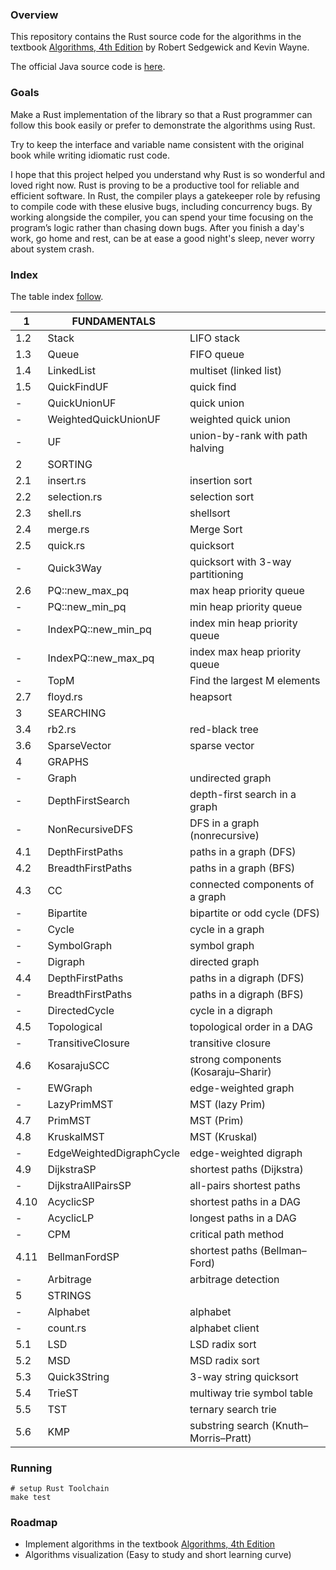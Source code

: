 ### Overview 

This repository contains the Rust source code 
for the algorithms in the textbook 
[Algorithms, 4th Edition](http://amzn.to/13VNJi7) 
by Robert Sedgewick and Kevin Wayne.

The official Java source code is 
[here](https://github.com/kevin-wayne/algs4).

### Goals

Make a Rust implementation of the library so that
a Rust programmer can follow this book easily or
prefer to demonstrate the algorithms using Rust.

Try to keep the interface and variable name consistent
with the original book while writing idiomatic rust
code.

I hope that this project helped you understand why 
Rust is so wonderful and loved right now. Rust is proving 
to be a productive tool for reliable and efficient software. 
In Rust, the compiler plays
a gatekeeper role by refusing to compile code with
these elusive bugs, including concurrency bugs.
By working alongside the compiler, you can spend your
time focusing on the program’s logic rather than
chasing down bugs. After you finish a day's work,
go home and rest, can be at ease a good night's sleep,
never worry about system crash.

### Index

The table index [follow](https://algs4.cs.princeton.edu/code/).

| 1   | FUNDAMENTALS         |                                  |
|-----|----------------------|----------------------------------|
| 1.2 | Stack                | LIFO stack                       |
| 1.3 | Queue                | FIFO queue                       |
| 1.4 | LinkedList           | multiset (linked list)           |
| 1.5 | QuickFindUF          | quick find                       |
| -   | QuickUnionUF         | quick union                      |
| -   | WeightedQuickUnionUF | weighted quick union             |
| -   | UF                   | union-by-rank with path halving  |
| 2   | SORTING              |                                  |
| 2.1 | insert.rs            | insertion sort                   |
| 2.2 | selection.rs         | selection sort                   |
| 2.3 | shell.rs             | shellsort                        |
| 2.4 | merge.rs             | Merge Sort                       |
| 2.5 | quick.rs             | quicksort                        |
| -   | Quick3Way            | quicksort with 3-way partitioning |
| 2.6 | PQ::new_max_pq       | max heap priority queue          |
| -   | PQ::new_min_pq       | min heap priority queue          |
| -   | IndexPQ::new_min_pq  | index min heap priority queue    |
| -   | IndexPQ::new_max_pq  | index max heap priority queue    |
| -   | TopM                 | Find the largest M elements      |
| 2.7 | floyd.rs             | heapsort                         |
| 3   | SEARCHING            |                                  |
| 3.4 | rb2.rs               | red-black tree                   |
| 3.6 | SparseVector         | sparse vector                    |
| 4   | GRAPHS               |                                  |
| -   | Graph                | undirected graph                 |
| -   | DepthFirstSearch     | depth-first search in a graph    | 
| -   | NonRecursiveDFS      | DFS in a graph (nonrecursive)    |
| 4.1 | DepthFirstPaths      | paths in a graph (DFS)           |
| 4.2 | BreadthFirstPaths    | paths in a graph (BFS)           |
| 4.3 | CC                   | connected components of a graph  |
| -   | Bipartite            | bipartite or odd cycle (DFS)     |
| -   | Cycle                | cycle in a graph                 |
| -   | SymbolGraph          | symbol graph                     |
| -   | Digraph              | directed graph                   |
| 4.4 | DepthFirstPaths      | paths in a digraph (DFS)         |
| -   | BreadthFirstPaths    | paths in a digraph (BFS)         |
| -   | DirectedCycle        | cycle in a digraph               |
| 4.5 | Topological          | topological order in a DAG       |
| -   | TransitiveClosure    | transitive closure               |
| 4.6 | KosarajuSCC          | strong components (Kosaraju–Sharir) |
| -   | EWGraph              | edge-weighted graph              |
| -   | LazyPrimMST          | MST (lazy Prim)                  |
| 4.7 | PrimMST              | MST (Prim)                       |
| 4.8 | KruskalMST           | MST (Kruskal)                    |
| -   | EdgeWeightedDigraphCycle | edge-weighted digraph        |
| 4.9 | DijkstraSP           | shortest paths (Dijkstra)        |
| -   | DijkstraAllPairsSP   | all-pairs shortest paths         |
| 4.10 | AcyclicSP           | shortest paths in a DAG          |
| -    | AcyclicLP           | longest paths in a DAG           |
| -   | CPM                  | critical path method             |
| 4.11 | BellmanFordSP       | shortest paths (Bellman–Ford)    |
| -   | Arbitrage            | arbitrage detection              |
| 5   | STRINGS              |                                  |
| -   | Alphabet             | alphabet                         |
| -   | count.rs             | alphabet client                  |
| 5.1 | LSD                  | LSD radix sort                   |
| 5.2 | MSD                  | MSD radix sort                   |
| 5.3 | Quick3String         | 3-way string quicksort           |
| 5.4 | TrieST               | multiway trie symbol table       |
| 5.5 | TST                  | ternary search trie              |
| 5.6 | KMP                  | substring search (Knuth–Morris–Pratt) |



### Running

```
# setup Rust Toolchain
make test
```

### Roadmap

- Implement algorithms in the textbook
  [Algorithms, 4th Edition](http://amzn.to/13VNJi7)
- Algorithms visualization (Easy to study and short learning curve)